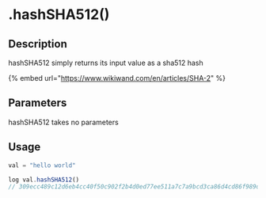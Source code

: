 # .hashSHA512()

## Description

hashSHA512 simply returns its input value as a sha512 hash

{% embed url="https://www.wikiwand.com/en/articles/SHA-2" %}

## Parameters

hashSHA512 takes no parameters

## Usage

```javascript
val = "hello world"

log val.hashSHA512()
// 309ecc489c12d6eb4cc40f50c902f2b4d0ed77ee511a7c7a9bcd3ca86d4cd86f989dd35bc5ff499670da34255b45b0cfd830e81f605dcf7dc5542e93ae9cd76f
```


